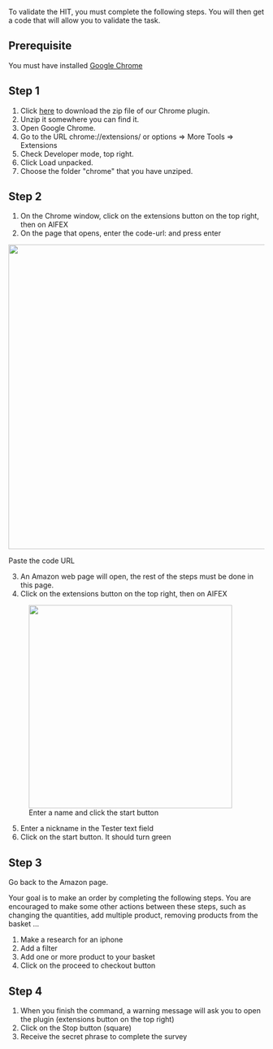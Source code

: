 

To validate the HIT, you must complete the following steps. You will then get a code that will allow you to validate the task.

<h2>Prerequisite</h2>
You must have installed <a href="https://www.google.com/chrome/fast-and-secure/">Google Chrome</a> 

<h2>Step 1</h2>

1. Click <a href="/static/chromeExtension.zip" download="chromeExtension">here</a> to download the zip file of our Chrome plugin.
2. Unzip it somewhere you can find it.
3. Open Google Chrome.
4. Go to the URL chrome://extensions/ or options => More Tools => Extensions 
5. Check Developer mode, top right.
6. Click Load unpacked.
7. Choose the folder "chrome" that you have unziped.

<h2>Step 2</h2>

1. On the Chrome window, click on the extensions button on the top right, then on AIFEX
2. On the page that opens, enter the code-url: and press enter

<img src="/static/images/connect.png"
    width="600"
    />
    <figcaption>Paste the code URL</figcaption>
</figure>

3. An Amazon web page will open, the rest of the steps must be done in this page.
4. Click on the extensions button on the top right, then on AIFEX

<figure>
<img src="/static/images/record.png"
    width="400"
    />
    <figcaption>Enter a name and click the start button</figcaption>
</figure>

5. Enter a nickname in the Tester text field
6. Click on the start button. It should turn green
 
<h2>Step 3</h2>
Go back to the Amazon page.

Your goal is to make an order by completing the following steps. You are encouraged to make some other actions between these steps, such as changing the quantities, add multiple product, removing products from the basket ...
1. Make a research for an iphone
2. Add a filter
4. Add one or more product to your basket
5. Click on the proceed to checkout button

<h2>Step 4</h2>

1. When you finish the command, a warning message will ask you to open the plugin (extensions button on the top right)
2. Click on the Stop button (square)
3. Receive the secret phrase to complete the survey
